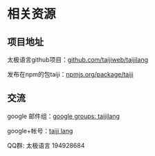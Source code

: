 # 相关资源

## 项目地址

太极语言github项目：[github.com/taijiweb/taijilang](https://www.github.com/taijiweb/taijilang)

发布在npm的包taiji：[npmjs.org/package/taiji](https://www.npmjs.org/package/taiji)

## 交流

google 邮件组：[google groups: taijilang](https://groups.google.com/forum/#!forum/taijilang)

google+帐号：[taiji lang](https://plus.google.com/u/0/114446069949044102399/posts/p/pub)

QQ群: 太极语言 194928684
